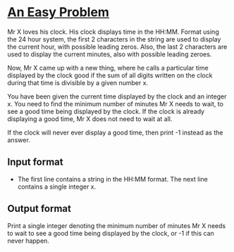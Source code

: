 # [An Easy Problem][link]

Mr X loves his clock. His clock displays time in the HH:MM. Format using the 24 hour system, the first 2 characters in the string are used to display the current hour, with possible leading zeros. Also, the last 2 characters are used to display the current minutes, also with possible leading zeroes.

Now, Mr X came up with a new thing, where he calls a particular time displayed by the clock good if the sum of all digits written on the clock during that time is divisible by a given number x.

You have been given the current time displayed by the clock and an integer x. You need to find the minimum number of minutes Mr X needs to wait, to see a good time being displayed by the clock. If the clock is already displaying a good time, Mr X does not need to wait at all.

If the clock will never ever display a good time, then print -1 instead as the answer.

## Input format

- The first line contains a string in the HH:MM format. The next line contains a single integer x.

## Output format

Print a single integer denoting the minimum number of minutes Mr X needs to wait to see a good time being displayed by the clock, or -1 if this can never happen.

[link]: https://www.hackerearth.com/practice/algorithms/greedy/basics-of-greedy-algorithms/practice-problems/algorithm/an-easy-problem-1-47aac9ac/
